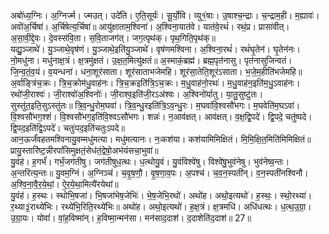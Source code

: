 

  
अबो॑ध्य॒ग्निः। अ॒ग्निर्ज्म। ज्मउत्। उदे॑ति। ए॒ति॒सूर्यः॑। सू॒र्यो॒वि। व्यु१॒॑षाः। उ॒षाश्च॒न्द्राः। च॒न्द्राम॒ही। म॒ह्यावः॑। अवॊ॑अ॒र्चिषा॑। अ॒र्चिषेत्य॒र्चिषा॑॥ आयु॑क्षाताम॒श्विना॑। अ॒श्विना॒यात॑वे। यात॑वे॒रथं॑। रथं॒प्र। प्रासा॑वीत्। अ॒सा॒वी॒द्दे॒वः। दे॒वस्स॑वि॒ता। स॒वि॒ताजग॑त्। जग॒त्पृथ॑क्। पृथ॒गिति॒पृथ॑क्॥  
यद्यु॒ञ्जाथे॑। यु॒ञ्जाथे॒वृष॑णं। यु॒ञ्जाथे॒इति॑यु॒ञ्जाथे॑। वृष॑णमश्विना। अ॒श्विना॒रथं॑। रथं॑घृ॒तेन॑। घृ॒तेन॑नः। नो॒मधु॑ना। मधु॑नाक्ष॒त्रं। क्ष॒त्रमु॑क्षतं। उ॒क्ष॒त॒मित्यु॑क्षतं॥ अ॒स्माकं॒ब्रह्म॑। ब्रह्म॒पृत॑नासु। पृत॑नासुजिन्वतं। जि॒न्व॒तं॒व॒यं। व॒यन्धना॑। धना॒शूर॑साता। शूर॑साताभजेमहि। शूर॑सा॒तेति॒शूर॑ऽसाता। भ॒जे॒म॒हीति॑भजेमहि॥  
अ॒र्वाङ्त्रि॑च॒क्रः। त्रि॒च॒क्रोम॑धु॒वाह॑नः। त्रि॒च॒क्रइति॑त्रि॒ऽच॒क्रः। म॒धु॒वाह॑नो॒रथः॑। म॒धु॒वाह॑न॒इति॑म॒धु॒ऽवाह॑नः। रथो॑जी॒राश्वः॑। जी॒राश्वो॑अ॒श्विनोः॑। जी॒राश्व॒इति॑जी॒रऽअ॑श्वः। अ॒श्विनो॑र्यातु। या॒तु॒सुष्टु॑तः। सुस्तु॑त॒इति॒सुऽस्तु॑तः॥ त्रि॒व॒न्धु॒रोम॒घवा॑। त्रि॒व॒न्धु॒रइति॑त्रि॒ऽव॒न्धु॒रः। म॒घवा॑वि॒श्वसौ॑भगः। म॒घवेति॑म॒घऽवा॑। वि॒श्वसौ॑भग॒श्शं। वि॒श्वसौ॑भग॒इति॑वि॒श्वऽसौ॑भगः। शन्नः॑। न॒आव॑क्षत्। आव॑क्षत्। व॒क्ष॒द्वि॒पदे॑। द्वि॒पदे॒ चतु॑ष्पदे। द्वि॒पद॒इति॑द्वि॒ऽपदे॑। चतुः॑पद॒इति॑चतुःऽपदे॥  
आन॒ऊर्जं॑वहतमश्विनायु॒वम्मधु॑मत्या। मधु॑मत्यानः। नः॒कश॑या। कश॑यामिमिक्षितं। मि॒मि॒क्षि॒त॒मिति॑मिमिक्षितं॥ प्रायु॒स्तारि॑ष्ट॒न्नीरपां॑सिमुक्षतं॒सेध॑तं॒द्वेषो॒अभ॑यंसचा॒भुवा॑॥  
यु॒वंह॑। ह॒गर्भं॑। गर्भं॒जग॑तीषु। जग॑तीषुध॒त्थः। ध॒त्थोयु॒वं। यु॒वंविश्वे॑षु। विश्वे॑षु॒भुव॑नेषु। भुव॑नेष्व॒न्तः। अ॒न्तरित्य॒न्तः॥ यु॒वम॒ग्निं। अ॒ग्निञ्च॑। च॒वृ॒ष॒णौ॒। वृ॒ष॒णा॒व॒पः। अ॒पश्च॑। च॒व॒न॒स्पती॑न्। व॒न॒स्पती॑नश्विनौ। अ॒श्वि॒ना॒वै॒र॒ये॒थां॒। ऐ॒र॒ये॒था॒मित्यै॑रयेथां॥  
यु॒वंह॑। ह॒स्थः। स्थोभि॒षजा॑। भि॒षजा॑भेष॒जेभिः॑। भे॒ष॒जेभि॒रथो॑। अथो॑ह। अथो॒इत्यथो॑। ह॒स्थः॒। स्थो॒रथ्या॑। र॒थ्या३॒॑राथ्ये॑भिः। रथ्ये॑भि॒रिति॒रथ्ये॑भिः॥ अथो॑ह। अथो॒इत्यथो॑। ह॒क्ष॒त्रं। क्ष॒त्रमधि॑। अधि॑धत्थः। ध॒त्थ॒उ॒ग्रा॒। उ॒ग्रा॒यः। योवां॑। वां॒ह॒विष्मा॑न्। ह॒विष्मा॒न्मन॑सा। मन॑साद॒दाश॑। द॒दाशेति॑द॒दाश॑॥ 27॥  
